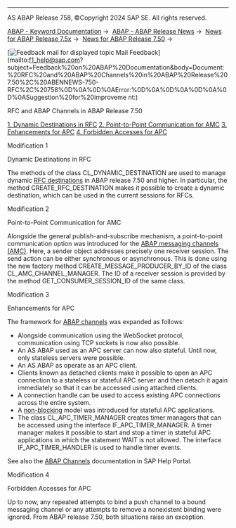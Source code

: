   

* * *

AS ABAP Release 758, ©Copyright 2024 SAP SE. All rights reserved.

[ABAP - Keyword Documentation](https://help.sap.com/doc/abapdocu_latest_index_htm/latest/en-US/abenabap.htm) →  [ABAP - ABAP Release News](https://help.sap.com/doc/abapdocu_latest_index_htm/latest/en-US/abennews.htm) →  [News for ABAP Release 7.5x](https://help.sap.com/doc/abapdocu_latest_index_htm/latest/en-US/abennews-75.htm) →  [News for ABAP Release 7.50](https://help.sap.com/doc/abapdocu_latest_index_htm/latest/en-US/abennews-750.htm) → 

 [![](Mail.gif?object=Mail.gif "Feedback mail for displayed topic") Mail Feedback](mailto:f1_help@sap.com?subject=Feedback%20on%20ABAP%20Documentation&body=Document:%20RFC%20and%20ABAP%20Channels%20in%20ABAP%20Release%207.50%2C%20ABENNEWS-750-RFC%2C%20758%0D%0A%0D%0AError:%0D%0A%0D%0A%0D%0A%0D%0ASuggestion%20for%20improveme
nt:)

RFC and ABAP Channels in ABAP Release 7.50

[1\. Dynamic Destinations in RFC](#!ABAP_MODIFICATION_1@1@)
[2\. Point-to-Point Communication for AMC](#!ABAP_MODIFICATION_2@2@)
[3\. Enhancements for APC](#!ABAP_MODIFICATION_3@3@)
[4\. Forbidden Accesses for APC](#!ABAP_MODIFICATION_4@4@)

Modification 1   

Dynamic Destinations in RFC

The methods of the class CL\_DYNAMIC\_DESTINATION are used to manage dynamic [RFC destinations](https://help.sap.com/doc/abapdocu_latest_index_htm/latest/en-US/abenrfc_destination.htm) in ABAP release 7.50 and higher. In particular, the method CREATE\_RFC\_DESTINATION makes it possible to create a dynamic destination, which can be used in the current sessions for RFCs.

Modification 2   

Point-to-Point Communication for AMC

Alongside the general publish-and-subscribe mechanism, a point-to-point communication option was introduced for the [ABAP messaging channels (AMC)](https://help.sap.com/doc/abapdocu_latest_index_htm/latest/en-US/abenamc.htm). Here, a sender object addresses precisely one receiver session. The send action can be either synchronous or asynchronous. This is done using the new factory method CREATE\_MESSAGE\_PRODUCER\_BY\_ID of the class CL\_AMC\_CHANNEL\_MANAGER. The ID of a receiver session is provided by the method GET\_CONSUMER\_SESSION\_ID of the same class.

Modification 3   

Enhancements for APC

The framework for [ABAP channels](https://help.sap.com/doc/abapdocu_latest_index_htm/latest/en-US/abenapc.htm) was expanded as follows:

-   Alongside communication using the WebSocket protocol, communication using TCP sockets is now also possible.
-   An AS ABAP used as an APC server can now also stateful. Until now, only stateless servers were possible.
-   An AS ABAP as operate as an APC client.
-   Clients known as detached clients make it possible to open an APC connection to a stateless or stateful APC server and then detach it again immediately so that it can be accessed using attached clients.
-   A connection handle can be used to access existing APC connections across the entire system.
-   A [non-blocking](https://help.sap.com/doc/abapdocu_latest_index_htm/latest/en-US/abenapc_non_blocking_model.htm) model was introduced for stateful APC applications.
-   The class CL\_APC\_TIMER\_MANAGER creates timer managers that can be accessed using the interface IF\_APC\_TIMER\_MANAGER. A timer manager makes it possible to start and stop a timer in stateful APC applications in which the statement WAIT is not allowed. The interface IF\_APC\_TIMER\_HANDLER is used to handle timer events.

See also the [ABAP Channels](https://help.sap.com/docs/ABAP_PLATFORM_NEW/05d041d3df1a4595a3c45f57c15e2325/18ef61f6415743658407d4d17f06e950) documentation in SAP Help Portal.

Modification 4   

Forbidden Accesses for APC

Up to now, any repeated attempts to bind a push channel to a bound messaging channel or any attempts to remove a nonexistent binding were ignored. From ABAP release 7.50, both situations raise an exception.